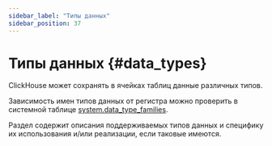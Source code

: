 ```yaml
---
sidebar_label: "Типы данных"
sidebar_position: 37
---
```


# Типы данных {#data_types}

ClickHouse может сохранять в ячейках таблиц данные различных типов.

Зависимость имен типов данных от регистра можно проверить в системной таблице [system.data_type_families](../../operations/system-tables/data_type_families.md#system_tables-data_type_families).

Раздел содержит описания поддерживаемых типов данных и специфику их использования и/или реализации, если таковые имеются.
